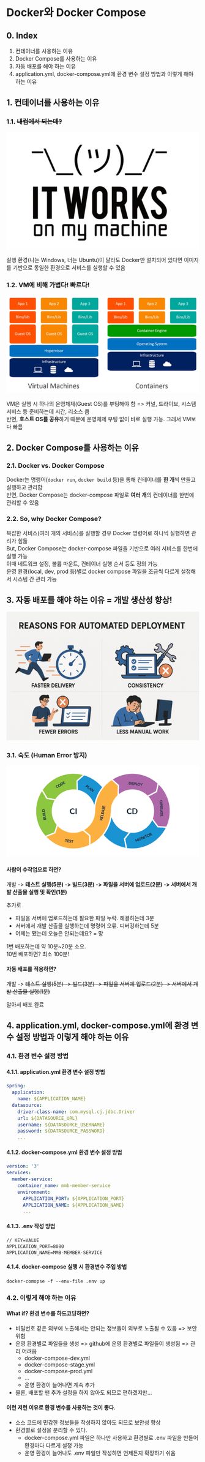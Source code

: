 # Docker와 Docker Compose

## 0. Index

1. 컨테이너를 사용하는 이유
2. Docker Compose를 사용하는 이유
3. 자동 배포를 해야 하는 이유
4. application.yml, docker-compose.yml에 환경 변수 설정 방법과 이렇게 해야 하는 이유

## 1. 컨테이너를 사용하는 이유

### 1.1. ~~내컴에서 되는데?~~

![it_works_on_my_machine.png](../../../9_images/it_works_on_my_machine.png)

실행 환경(나는 Windows, 너는 Ubuntu)이 달라도 Docker만 설치되어 있다면 이미지를 기반으로 동일한 환경으로 서비스를 실행할 수 있음

### 1.2. VM에 비해 가볍다! 빠르다!

![vm_container.png](../../../9_images/vm_container.png)

VM은 실행 시 하나의 운영체제(Guest OS)를 부팅해야 함 => 커널, 드라이브, 시스템 서비스 등 준비하는데 시간, 리소스 큼  
반면, **호스트 OS를 공유**하기 때문에 운영체제 부팅 없이 바로 실행 가능. 그래서 VM보다 빠름

## 2. Docker Compose를 사용하는 이유

### 2.1. Docker vs. Docker Compose

Docker는 명령어(`docker run`, `docker build` 등)을 통해 컨테이너를 **한 개**씩 만들고 실행하고 관리함  
반면, Docker Compose는 docker-compose 파일로 **여러 개**의 컨테이너를 한번에 관리할 수 있음

### 2.2. So, why Docker Compose?

복잡한 서비스(여러 개의 서비스)를 실행할 경우 Docker 명령어로 하나씩 실행하면 관리가 힘듦  
But, Docker Compose는 docker-compose 파일을 기반으로 여러 서비스를 한번에 실행 가능  
이때 네트워크 설정, 볼륨 마운트, 컨테이너 실행 순서 등도 정의 가능  
운영 환경(local, dev, prod 등)별로 docker compose 파일을 조금씩 다르게 설정해서 시스템 간 관리 가능

## 3. 자동 배포를 해야 하는 이유 = 개발 생산성 향상!

![ci_cd_automation.png](../../../9_images/ci_cd_automation.png)

### 3.1. 숙도 (Human Error 방지)

![ci_cd_pipeline.png](../../../9_images/ci_cd_pipeline.png)

#### 사람이 수작업으로 하면?

개발 -> **테스트 실행(5분) -> 빌드(3분) -> 파일을 서버에 업로드(2분) -> 서버에서 개발 산출물 실행 및 확인(1분)**

추가로

- 파일을 서버에 업로드하는데 필요한 파일 누락. 해결하는데 3분
- 서버에서 개발 산출물 실행하는데 명령어 오류. 디버깅하는데 5분
- 어제는 됐는데 오늘은 안되는데요? = 망

1번 배포하는데 약 10분~20분 소요.  
10번 배포하면? 최소 100분!

#### 자동 배포를 적용하면?

개발 -> ~~테스트 실행(5분) -> 빌드(3분) -> 파일을 서버에 업로드(2분) -> 서버에서 개발 산출물 실행(1분)~~

알아서 배포 완료

## 4. application.yml, docker-compose.yml에 환경 변수 설정 방법과 이렇게 해야 하는 이유

### 4.1. 환경 변수 설정 방법

#### 4.1.1. application.yml 환경 변수 설정 방법

``` yaml
spring:
  application:
    name: ${APPLICATION_NAME}
  datasource:
    driver-class-name: com.mysql.cj.jdbc.Driver
    url: ${DATASOURCE_URL}
    username: ${DATASOURCE_USERNAME}
    password: ${DATASOURCE_PASSWORD}
    ...
```

#### 4.1.2. docker-compose.yml 환경 변수 설정 방법

``` yaml
version: '3'
services:
  member-service:
    container_name: mmb-member-service
    environment:
      APPLICATION_PORT: ${APPLICATION_PORT}
      APPLICATION_NAME: ${APPLICATION_NAME}
      ...
```

#### 4.1.3. .env 작성 방법

``` text
// KEY=VALUE
APPLICATION_PORT=8080
APPLICATION_NAME=MMB-MEMBER-SERVICE
```

#### 4.1.4. docker-compose 실행 시 환경변수 주입 방법

`docker-comopse -f --env-file .env up`

### 4.2. 이렇게 해야 하는 이유

#### What if? 환경 변수를 하드코딩하면?

- 비밀번호 같은 외부에 노출해서는 안되는 정보들이 외부로 노출될 수 있음 => 보안 위험
- 운영 환경별로 파일들을 생성 => github에 운영 환경별로 파일들이 생성됨 => 관리 어려움
    - docker-compose-dev.yml
    - docker-compose-stage.yml
    - docker-compose-prod.yml
    - ...
    - 운영 환경이 늘어나면 계속 추가
- 물론, 배포할 땐 추가 설정을 하지 않아도 되므로 편하겠지만...

#### 이런 저런 이유로 환경 변수를 사용하는 것이 좋다.

- 소스 코드에 민감한 정보들을 작성하지 않아도 되므로 보안성 향상
- 환경별로 설정을 분리할 수 있다.
    - docker-compose.yml 파일은 하나만 사용하고 환경별로 .env 파일을 만들어 환경마다 다르게 설정 가능
    - 운영 환경이 늘어나도 .env 파일만 작성하면 언제든지 확장하기 쉬움
